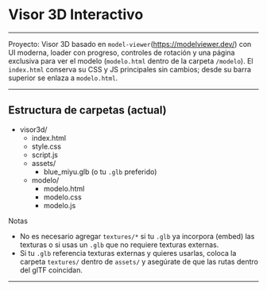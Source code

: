 # Visor 3D Interactivo


---

Proyecto: Visor 3D basado en `model-viewer`(https://modelviewer.dev/) con UI moderna, loader con progreso, controles de rotación y una página exclusiva para ver el modelo (`modelo.html` dentro de la carpeta `/modelo`). El `index.html` conserva su CSS y JS principales sin cambios; desde su barra superior se enlaza a `modelo.html`.

---

## Estructura de carpetas (actual)
- visor3d/
  - index.html
  - style.css
  - script.js
  - assets/
    - blue_miyu.glb (o tu `.glb` preferido)
  - modelo/
    - modelo.html
    - modelo.css
    - modelo.js

Notas
- No es necesario agregar `textures/*` si tu `.glb` ya incorpora (embed) las texturas o si usas un `.glb` que no requiere texturas externas.
- Si tu `.glb` referencia texturas externas y quieres usarlas, coloca la carpeta `textures/` dentro de `assets/` y asegúrate de que las rutas dentro del glTF coincidan.

---
